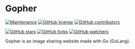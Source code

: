 # Gopher

[![Maintenance](https://img.shields.io/badge/Maintained%3F-yes-green.svg)](https://github.com/C-Anirudh/gophr.com/graphs/commit-activity) [![GitHub license](https://img.shields.io/github/license/Naereen/StrapDown.js.svg)](https://github.com/C-Anirudh/gophr.com/blob/master/LICENSE) [![GitHub contributors](https://img.shields.io/github/contributors/C-Anirudh/gophr.com.svg)](https://GitHub.com/C-Anirudh/gophr.com/graphs/contributors/)


[![GitHub stars](https://img.shields.io/github/stars/C-Anirudh/gophr.com.svg?style=social&label=Star&maxAge=2592000)](https://GitHub.com/C-Anirudh/gophr.com/stargazers/) [![GitHub forks](https://img.shields.io/github/forks/C-Anirudh/gophr.com.svg?style=social&label=Fork&maxAge=2592000)](https://GitHub.com/C-Anirudh/gophr.com/network/) [![GitHub watchers](https://img.shields.io/github/watchers/C-Anirudh/gophr.com.svg?style=social&label=Watch&maxAge=2592000)](https://GitHub.com/C-Anirudh/gophr.com/watchers/)


Gopher is an image sharing website made with Go (GoLang).
